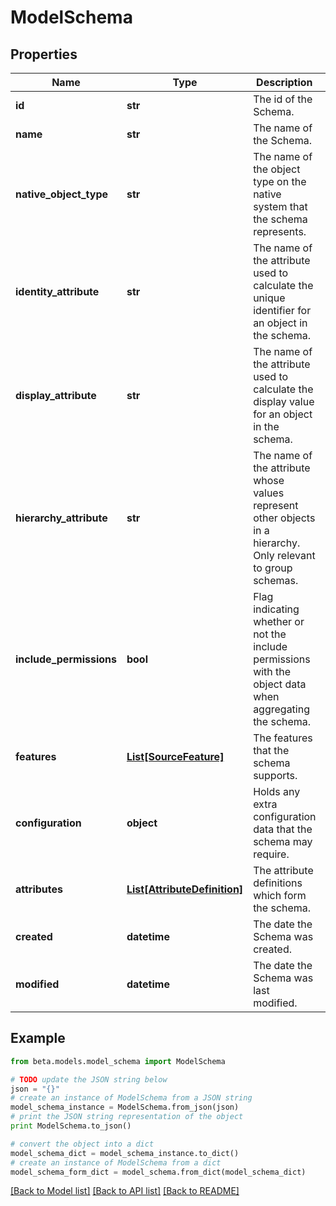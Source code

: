 # ModelSchema


## Properties
Name | Type | Description | Notes
------------ | ------------- | ------------- | -------------
**id** | **str** | The id of the Schema. | [optional] 
**name** | **str** | The name of the Schema. | [optional] 
**native_object_type** | **str** | The name of the object type on the native system that the schema represents. | [optional] 
**identity_attribute** | **str** | The name of the attribute used to calculate the unique identifier for an object in the schema. | [optional] 
**display_attribute** | **str** | The name of the attribute used to calculate the display value for an object in the schema. | [optional] 
**hierarchy_attribute** | **str** | The name of the attribute whose values represent other objects in a hierarchy. Only relevant to group schemas. | [optional] 
**include_permissions** | **bool** | Flag indicating whether or not the include permissions with the object data when aggregating the schema. | [optional] 
**features** | [**List[SourceFeature]**](SourceFeature.md) | The features that the schema supports. | [optional] 
**configuration** | **object** | Holds any extra configuration data that the schema may require. | [optional] 
**attributes** | [**List[AttributeDefinition]**](AttributeDefinition.md) | The attribute definitions which form the schema. | [optional] 
**created** | **datetime** | The date the Schema was created. | [optional] 
**modified** | **datetime** | The date the Schema was last modified. | [optional] 

## Example

```python
from beta.models.model_schema import ModelSchema

# TODO update the JSON string below
json = "{}"
# create an instance of ModelSchema from a JSON string
model_schema_instance = ModelSchema.from_json(json)
# print the JSON string representation of the object
print ModelSchema.to_json()

# convert the object into a dict
model_schema_dict = model_schema_instance.to_dict()
# create an instance of ModelSchema from a dict
model_schema_form_dict = model_schema.from_dict(model_schema_dict)
```
[[Back to Model list]](../README.md#documentation-for-models) [[Back to API list]](../README.md#documentation-for-api-endpoints) [[Back to README]](../README.md)


